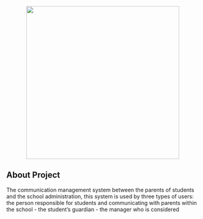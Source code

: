 <p align="center"><a href="https://laravel.com" target="_blank"><img src="https://cdnb.artstation.com/p/assets/images/images/034/563/813/large/shudhangshu-malakar-education-school-logo.jpg?1612626887" width="400"></a></p>

## About Project

The communication management system between the parents of students and the school administration, this system is used by three types of users: the person responsible for students and communicating with parents within the school - the student’s guardian - the manager who is considered
